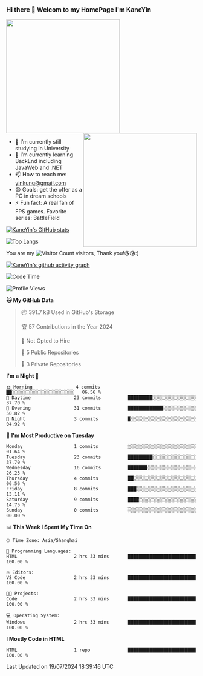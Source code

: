 ### Hi there 👋 Welcom to my HomePage I'm KaneYin

<img src="https://user-images.githubusercontent.com/74038190/226190894-18e959ba-d458-4a94-ac44-790190f2a947.gif" align="center" width="300">
<img src="https://user-images.githubusercontent.com/74038190/212749447-bfb7e725-6987-49d9-ae85-2015e3e7cc41.gif" align="right" width="300">

- 🔭 I’m currently still studying in University
- 🌱 I’m currently learning BackEnd including JavaWeb and .NET
- 📫 How to reach me: yinkunq@gmail.com
- 😄 Goals: get the offer as a PG in dream schools
- ⚡ Fun fact: A real fan of FPS games. Favorite series: BattleField

[![KaneYin's GitHub stats](https://github-readme-stats.vercel.app/api?username=KaneYin&show_icon=true&anuraghazra)](https://github.com/anuraghazra/github-readme-stats)

[![Top Langs](https://github-readme-stats.vercel.app/api/top-langs/?username=KaneYin&layout=compact)](https://github.com/anuraghazra/github-readme-stats)

You are my ![Visitor Count](https://profile-counter.glitch.me/KaneYin/count.svg) visitors, Thank you!😘😘:)

[![KaneYin's github activity graph](https://github-readme-activity-graph.vercel.app/graph?username=KaneYin&bg_color=white&color=black)](https://github.com/KaneYin/github-readme-activity-graph)

<!--START_SECTION:waka-->
![Code Time](http://img.shields.io/badge/Code%20Time-60%20hrs%2052%20mins-blue)

![Profile Views](http://img.shields.io/badge/Profile%20Views-0-blue)

**🐱 My GitHub Data** 

> 📦 391.7 kB Used in GitHub's Storage 
 > 
> 🏆 57 Contributions in the Year 2024
 > 
> 🚫 Not Opted to Hire
 > 
> 📜 5 Public Repositories 
 > 
> 🔑 3 Private Repositories 
 > 
**I'm a Night 🦉** 

```text
🌞 Morning                4 commits           ██░░░░░░░░░░░░░░░░░░░░░░░   06.56 % 
🌆 Daytime                23 commits          █████████░░░░░░░░░░░░░░░░   37.70 % 
🌃 Evening                31 commits          █████████████░░░░░░░░░░░░   50.82 % 
🌙 Night                  3 commits           █░░░░░░░░░░░░░░░░░░░░░░░░   04.92 % 
```
📅 **I'm Most Productive on Tuesday** 

```text
Monday                   1 commits           ░░░░░░░░░░░░░░░░░░░░░░░░░   01.64 % 
Tuesday                  23 commits          █████████░░░░░░░░░░░░░░░░   37.70 % 
Wednesday                16 commits          ███████░░░░░░░░░░░░░░░░░░   26.23 % 
Thursday                 4 commits           ██░░░░░░░░░░░░░░░░░░░░░░░   06.56 % 
Friday                   8 commits           ███░░░░░░░░░░░░░░░░░░░░░░   13.11 % 
Saturday                 9 commits           ████░░░░░░░░░░░░░░░░░░░░░   14.75 % 
Sunday                   0 commits           ░░░░░░░░░░░░░░░░░░░░░░░░░   00.00 % 
```


📊 **This Week I Spent My Time On** 

```text
🕑︎ Time Zone: Asia/Shanghai

💬 Programming Languages: 
HTML                     2 hrs 33 mins       █████████████████████████   100.00 % 

🔥 Editors: 
VS Code                  2 hrs 33 mins       █████████████████████████   100.00 % 

🐱‍💻 Projects: 
Code                     2 hrs 33 mins       █████████████████████████   100.00 % 

💻 Operating System: 
Windows                  2 hrs 33 mins       █████████████████████████   100.00 % 
```

**I Mostly Code in HTML** 

```text
HTML                     1 repo              █████████████████████████   100.00 % 
```




 Last Updated on 19/07/2024 18:39:46 UTC
<!--END_SECTION:waka-->


